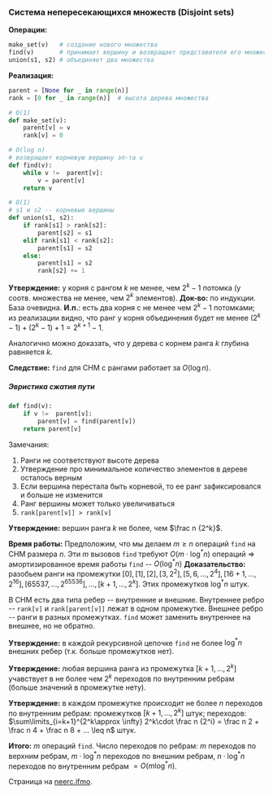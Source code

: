 ### Система непересекающихся множеств (Disjoint sets)

**Операции:**
```python
make_set(v)   # создание нового множества
find(v)       # принимает вершину и возвращает представителя его множества
union(s1, s2) # объединяет два множества
```

**Реализация:**
```python
parent = [None for _ in range(n)]
rank = [0 for _ in range(n)]  # высота дерева множества

# O(1)
def make_set(v):
    parent[v] = v
    rank[v] = 0

# O(log n)
# возвращает корневую вершину эл-та v
def find(v):
    while v !=  parent[v]:
        v = parent[v]
    return v

# O(1)
# s1 и s2 -- корневые вершины
def union(s1, s2):
    if rank[s1] > rank[s2]:
        parent[s2] = s1
    elif rank[s1] < rank[s2]:
        parent[s1] = s2
    else:
        parent[s1] = s2
        rank[s2] += 1
```

**Утверждение:** у корня с рангом $k$ не менее, чем $2^k-1$ потомка (у соотв. множества не менее, чем $2^k$ элементов).
**Док-во:** по индукции. База очевидна. **И.п.**: есть два корня с не менее чем $2^k-1$ потомками; из реализации видно, что ранг у корня объединения будет не менее $(2^k-1) + (2^k-1) + 1 = 2^{k+1} - 1$.

Аналогично можно доказать, что у дерева с корнем ранга $k$ глубина равняется $k$.

**Следствие:** `find` для СНМ с рангами работает за $O(\log n)$.

##### Эвристика сжатия пути

```python
def find(v):
    if v !=  parent[v]:
        parent[v] = find(parent[v])
    return parent[v]
```

Замечания:
1. Ранги не соответствуют высоте дерева
2. Утверждение про минимальное количество элементов в дереве осталось верным
3. Если вершина перестала быть корневой, то ее ранг зафиксировался и больше не изменится
4. Ранг вершины может только увеличиваться
5. `rank[parent[v]] > rank[v]`

**Утверждение:** вершин ранга $k$ не более, чем $\frac n {2^k}$.

**Время работы:** Предположим, что мы делаем $m\geq n$ операций `find` на СНМ размера $n$. Эти $m$ вызовов `find` требуют $O(m\cdot\log^* n)$ операций $\Rightarrow$ амортизированное время работы `find` -- $O(\log^* n)$
**Доказательство:** разобьем ранги на промежутки $[0], [1], [2], [3, 2^2], [5, 6,..., 2^4], [16+1,...,2^{16}], [65537,...,2^{65536}],...,[k+1,...,2^k]$.
Этих промежутков $\log^* n$ штук.

В СНМ есть два типа ребер -- внутренние и внешние. Внутреннее ребро -- `rank[v]` и `rank[parent[v]]` лежат в одном промежутке. Внешнее ребро -- ранги в разных промежутках.
`find` может заменить внутреннее на внешнее, но не обратно.

**Утверждение:** в каждой рекурсивной цепочке `find` не более $\log^* n$ внешних ребер (т.к. больше промежутков нет).

**Утверждение:** любая вершина ранга из промежутка $[k+1,...,2^k]$ учавствует в не более чем $2^k$ переходов по внутренним ребрам (больше значений в промежутке нету).

**Утверждение:** в каждом промежутке происходит не более $n$ переходов по внутренним ребрам: промежутков $[k+1,...,2^k]$ штук; переходов: $\sum\limits_{i=k+1}^{2^k\approx \infty} 2^k\cdot \frac n {2^i} = \frac n 2 + \frac n 4 + \frac n 8 + ... \leq n$ штук.

**Итого:** $m$ операций `find`.
Число переходов по ребрам: $m$ переходов по верхним ребрам, $m\cdot\log^* n$ переходов по внешним ребрам, $n\cdot\log^* n$ переходов по внутренним ребрам $=O(m\log^* n)$.

Страница на [neerc.ifmo](http://neerc.ifmo.ru/wiki/index.php?title=%D0%A1%D0%9D%D0%9C_(%D1%80%D0%B5%D0%B0%D0%BB%D0%B8%D0%B7%D0%B0%D1%86%D0%B8%D1%8F_%D1%81_%D0%BF%D0%BE%D0%BC%D0%BE%D1%89%D1%8C%D1%8E_%D0%BB%D0%B5%D1%81%D0%B0_%D0%BA%D0%BE%D1%80%D0%BD%D0%B5%D0%B2%D1%8B%D1%85_%D0%B4%D0%B5%D1%80%D0%B5%D0%B2%D1%8C%D0%B5%D0%B2)).
